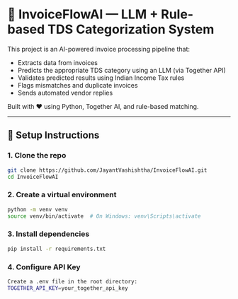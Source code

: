 # 🧾 InvoiceFlowAI — LLM + Rule-based TDS Categorization System

This project is an AI-powered invoice processing pipeline that:
- Extracts data from invoices
- Predicts the appropriate TDS category using an LLM (via Together API)
- Validates predicted results using Indian Income Tax rules
- Flags mismatches and duplicate invoices
- Sends automated vendor replies

Built with ❤️ using Python, Together AI, and rule-based matching.


---

## 🚀 Setup Instructions

### 1. Clone the repo
```bash
git clone https://github.com/JayantVashishtha/InvoiceFlowAI.git
cd InvoiceFlowAI
```

### 2. Create a virtual environment
```bash
python -m venv venv
source venv/bin/activate  # On Windows: venv\Scripts\activate
```

### 3. Install dependencies
```bash
pip install -r requirements.txt
```

### 4. Configure API Key
```bash
Create a .env file in the root directory:
TOGETHER_API_KEY=your_together_api_key
```


